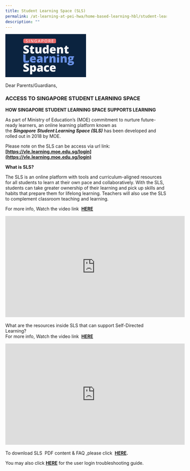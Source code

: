 ```yaml
---
title: Student Learning Space (SLS)
permalink: /at-learning-at-pei-hwa/home-based-learning-hbl/student-learning-space-sls/
description: ""
---
```


<img src="/images/SLS%20new%20blue.png" 
     style="width:50%">
		 
Dear Parents/Guardians,  
  

### ACCESS TO SINGAPORE STUDENT LEARNING SPACE

**HOW SINGAPORE STUDENT LEARNING SPACE SUPPORTS LEARNING**

As part of Ministry of Education’s (MOE) commitment to nurture future-ready learners, an online learning platform known as the **_Singapore_** **_Student Learning Space (SLS)_** has been developed and rolled out in 2018 by MOE.

  
Please note on the SLS can be access via url link:   
**[https://vle.learning.moe.edu.sg/login](https://vle.learning.moe.edu.sg/login)**  

**What is SLS?** 

  

The SLS is an online platform with tools and curriculum-aligned resources for all students to learn at their own pace and collaboratively. With the SLS, students can take greater ownership of their learning and pick up skills and habits that prepare them for lifelong learning. Teachers will also use the SLS to complement classroom teaching and learning.  

  

For more info, Watch the video link  [**HERE**](https://www.youtube.com/watch?time_continue=80&v=F0FTP2FveSg)

<iframe width="560" height="315" src="https://www.youtube.com/embed/F0FTP2FveSg" title="YouTube video player" frameborder="0" allow="accelerometer; autoplay; clipboard-write; encrypted-media; gyroscope; picture-in-picture" allowfullscreen></iframe>

What are the resources inside SLS that can support Self-Directed Learning?   
For more info, Watch the video link  [**HERE**](https://youtu.be/JZhjECbHmiE)

<iframe width="560" height="315" src="https://www.youtube.com/embed/JZhjECbHmiE" title="YouTube video player" frameborder="0" allow="accelerometer; autoplay; clipboard-write; encrypted-media; gyroscope; picture-in-picture" allowfullscreen></iframe>

To download SLS  PDF content & FAQ ,please click  **[HERE](/files/SLS-Step-by-Step-Guide-to-Student-Acct-Activation-N-FAQ.pdf).**  
  
You may also click **[HERE](https://static.learning.moe.edu.sg/UserGuide/login-troubleshooting.html#)** for the user login troubleshooting guide.